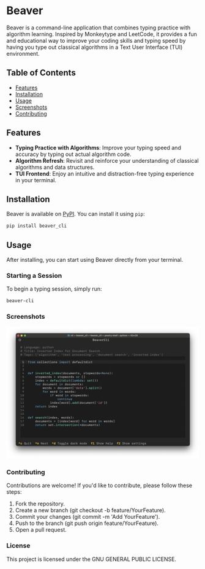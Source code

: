 # Beaver

Beaver is a command-line application that combines typing practice with algorithm learning. Inspired by Monkeytype and LeetCode, it provides a fun and educational way to improve your coding skills and typing speed by having you type out classical algorithms in a Text User Interface (TUI) environment.

## Table of Contents

- [Features](#features)
- [Installation](#installation)
- [Usage](#usage)
- [Screenshots](#screenshots)
- [Contributing](#contributing)

## Features

- **Typing Practice with Algorithms**: Improve your typing speed and accuracy by typing out actual algorithm code.
- **Algorithm Refresh**: Revisit and reinforce your understanding of classical algorithms and data structures.
- **TUI Frontend**: Enjoy an intuitive and distraction-free typing experience in your terminal.

## Installation

Beaver is available on [PyPI](https://pypi.org/project/beaver/). You can install it using `pip`:

```bash
pip install beaver_cli
```

## Usage
After installing, you can start using Beaver directly from your terminal.

### Starting a Session
To begin a typing session, simply run:
```bash
beaver-cli
```

### Screenshots
![screenshot](docs/screenshot.png)

### Contributing
Contributions are welcome! If you'd like to contribute, please follow these steps:

1. Fork the repository.
2. Create a new branch (git checkout -b feature/YourFeature).
3. Commit your changes (git commit -m 'Add YourFeature').
4. Push to the branch (git push origin feature/YourFeature).
4. Open a pull request.

### License 
This project is licensed under the GNU GENERAL PUBLIC LICENSE.